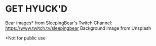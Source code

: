 # GET HYUCK'D

Bear images* from SleepingBear's Twitch Channel: https://www.twitch.tv/sleepingbear
Background image from Unsplash

*Not for public use

